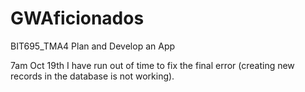 # GWAficionados
BIT695_TMA4 Plan and Develop an App

7am Oct 19th
I have run out of time to fix the final error (creating new records in the database is not working).